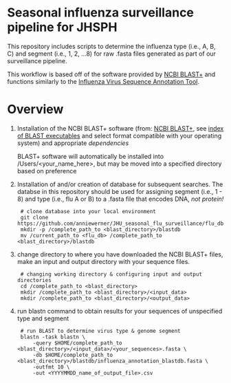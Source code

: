 # Seasonal influenza surveillance pipeline for JHSPH

This repository includes scripts to determine the influenza type (i.e., A, B, C) and segment (i.e., 1, 2, ...8) for raw .fasta files generated as part of our surveillance pipeline.

This workflow is based off of the software provided by [NCBI BLAST+](https://blast.ncbi.nlm.nih.gov/doc/blast-help/downloadblastdata.html) and functions similarly to the [Influenza Virus Sequence Annotation Tool](https://www.ncbi.nlm.nih.gov/genomes/FLU/annotation/). 

# Overview

1. Installation of the NCBI BLAST+ software (from: [NCBI BLAST+](https://blast.ncbi.nlm.nih.gov/doc/blast-help/downloadblastdata.html), see [index of BLAST executables](https://ftp.ncbi.nlm.nih.gov/blast/executables/blast+/LATEST/) and select format compatible with your operating system) and appropriate _dependencies_
   
   	BLAST+ software will automatically be installed into /Users/<your_name_here>, but may be moved into a specified directory based on preference
   
2. Installation of and/or creation of database for subsequent searches. The databse in this repository should be used for assigning segment (i.e., 1 - 8) and type (i.e., flu A or B) to a .fasta file that encodes DNA, _not protein!_

		# clone database into your local environment
		git clone https://github.com/anniewerner/JHU_seasonal_flu_surveillance/flu_db
		mkdir -p /complete_path_to <blast_directory>/blastdb
		mv /current_path_to <flu_db> /complete_path_to <blast_directory>/blastdb
  
4. change directory to where you have downloaded the NCBI BLAST+ files, make an input and output directory with your sequence files.

		# changing working directory & configuring input and output directories
   		cd /complete_path_to <blast_directory>
   		mkdir /complete_path_to <blast_directory>/<input_data>
   		mkdir /complete_path_to <blast_directory>/<output_data>
   
5. run blastn command to obtain results for your sequences of unspecified type and segment

  		# run BLAST to determine virus type & genome segment
   		blastn -task blastn \
   			-query $HOME/complete_path_to <blast_directory>/<input_data>/<your_sequences>.fasta \
   			-db $HOME/complete_path_to <blast_directory>/blastdb/influenza_annotation_blastdb.fasta \
   			-outfmt 10 \
   			-out <YYYYMMDD_name_of_output_file>.csv
   	
   	

